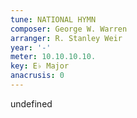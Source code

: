 ```yaml
---
tune: NATIONAL HYMN
composer: George W. Warren
arranger: R. Stanley Weir
year: '-'
meter: 10.10.10.10.
key: E♭ Major
anacrusis: 0
---
```

undefined